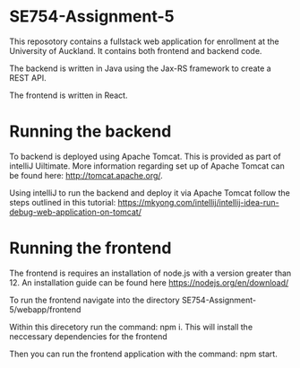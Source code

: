 # SE754-Assignment-5
 
 This reposotory contains a fullstack web application for enrollment at the University of Auckland. It contains both frontend and backend code. 
 
 The backend is written in Java using the Jax-RS framework to create a REST API. 
 
 The frontend is written in React.
 
 
 # Running the backend
 
 To backend is deployed using Apache Tomcat. This is provided as part of intelliJ Uiltimate. More information regarding set up of Apache Tomcat can be found here: http://tomcat.apache.org/.
 
 Using intelliJ to run the backend and deploy it via Apache Tomcat follow the steps outlined in this tutorial: https://mkyong.com/intellij/intellij-idea-run-debug-web-application-on-tomcat/

# Running the frontend

The frontend is requires an installation of node.js with a version greater than 12. An installation guide can be found here https://nodejs.org/en/download/

To run the frontend navigate into the directory SE754-Assignment-5/webapp/frontend 

Within this direcetory run the command: npm i. This will install the neccessary dependencies for the frontend

Then you can run the frontend application with the command: npm start.

